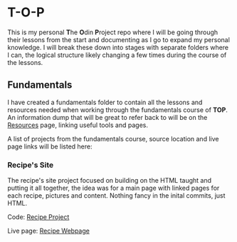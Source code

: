 # T-O-P

This is my personal **T**he **O**din **P**roject repo where I will be going through their lessons from the start and documenting as I go to expand my personal knowledge. I will break these down into stages with separate folders where I can, the logical structure likely changing a few times during the course of the lessons.

## Fundamentals

I have created a fundamentals folder to contain all the lessons and resources needed when working through the fundamentals course of **TOP**. An information dump that will be great to refer back to will be on the [Resources](/Fundamentals/HTML/ReferencePoints/Resources.html) page, linking useful tools and pages.

A list of projects from the fundamentals course, source location and live page links will be listed here:

### Recipe's Site

The recipe's site project focused on building on the HTML taught and putting it all together, the idea was for a main page with linked pages for each recipe, pictures and content. Nothing fancy in the inital commits, just HTML.

Code: [Recipe Project](./Fundamentals/HTML/Recipe%20Project/)

Live page: [Recipe Webpage](https://rlyons38.github.io/T-O-P/)
